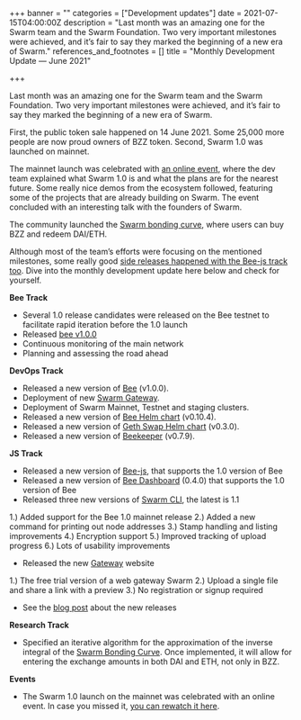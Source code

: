 +++
banner = ""
categories = ["Development updates"]
date = 2021-07-15T04:00:00Z
description = "Last month was an amazing one for the Swarm team and the Swarm Foundation. Two very important milestones were achieved, and it’s fair to say they marked the beginning of a new era of Swarm."
references_and_footnotes = []
title = "Monthly Development Update — June 2021"

+++

Last month was an amazing one for the Swarm team and the Swarm Foundation. Two very important milestones were achieved, and it’s fair to say they marked the beginning of a new era of Swarm.

First, the public token sale happened on 14 June 2021. Some 25,000 more people are now proud owners of BZZ token. Second, Swarm 1.0 was launched on mainnet.

The mainnet launch was celebrated with [an online event](https://www.youtube.com/watch?v=tjGky8BcWpw&list=PL6fQnFAjtuY9DhpZ9W0L8uIV9vz5vr34q), where the dev team explained what Swarm 1.0 is and what the plans are for the nearest future. Some really nice demos from the ecosystem followed, featuring some of the projects that are already building on Swarm. The event concluded with an interesting talk with the founders of Swarm.

The community launched the [Swarm bonding curve](https://bzz.exchange/), where users can buy BZZ and redeem DAI/ETH.

Although most of the team’s efforts were focusing on the mentioned milestones, some really good [side releases happened with the Bee-js track too](https://bit.ly/3xeQhu2). Dive into the monthly development update here below and check for yourself.

**Bee Track**

- Several 1.0 release candidates were released on the Bee testnet to facilitate rapid iteration before the 1.0 launch
- Released [bee v1.0.0](https://github.com/ethersphere/bee/releases/tag/v1.0.0)
- Continuous monitoring of the main network
- Planning and assessing the road ahead

**DevOps Track**

- Released a new version of [Bee](https://github.com/ethersphere/bee) (v1.0.0).
- Deployment of new [Swarm Gateway](https://gateway.ethswarm.org/).
- Deployment of Swarm Mainnet, Testnet and staging clusters.
- Released a new version of [Bee Helm chart](https://github.com/ethersphere/helm/tree/master/charts/bee) (v0.10.4).
- Released a new version of [Geth Swap Helm chart](https://github.com/ethersphere/helm/tree/master/charts/geth-swap) (v0.3.0).
- Released a new version of [Beekeeper](https://github.com/ethersphere/beekeeper) (v0.7.9).

**JS Track**

- Released a new version of [Bee-js](https://github.com/ethersphere/bee-js), that supports the 1.0 version of Bee
- Released a new version of [Bee Dashboard](https://github.com/ethersphere/bee-dashboard) (0.4.0) that supports the 1.0 version of Bee
- Released three new versions of [Swarm CLI](https://github.com/ethersphere/swarm-cli), the latest is 1.1

1\.) Added support for the Bee 1.0 mainnet release
2\.) Added a new command for printing out node addresses
3\.) Stamp handling and listing improvements
4\.) Encryption support
5\.) Improved tracking of upload progress
6\.) Lots of usability improvements

- Released the new [Gateway](https://gateway.ethswarm.org/) website

1\.) The free trial version of a web gateway Swarm
2\.) Upload a single file and share a link with a preview
3\.) No registration or signup required

- See the [blog post](https://medium.com/ethereum-swarm/swarm-1-0-js-team-updates-ec9fd29103a5) about the new releases

**Research Track**

- Specified an iterative algorithm for the approximation of the inverse integral of the [Swarm Bonding Curve](https://bzz.exchange/). Once implemented, it will allow for entering the exchange amounts in both DAI and ETH, not only in BZZ.

**Events**

- The Swarm 1.0 launch on the mainnet was celebrated with an online event. In case you missed it, [you can rewatch it here](https://www.youtube.com/watch?v=tjGky8BcWpw&list=PL6fQnFAjtuY9DhpZ9W0L8uIV9vz5vr34q&ab_channel=EthereumSwarm).
